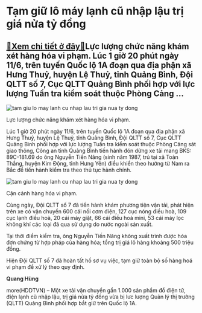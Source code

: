 Tạm giữ lô máy lạnh cũ nhập lậu trị giá nửa tỷ đồng
===================================================

[:gift:Xem chi tiết ở đây:gift:](https://hddtvn.com/tam-giu-lo-may-lanh-cu-nhap-lau-tri-gia-nua-ty-dong/)Lực lượng chức năng khám xét hàng hóa vi phạm. Lúc 1 giờ 20 phút ngày 11/6, trên tuyến Quốc lộ 1A đoạn qua địa phận xã Hưng Thuỷ, huyện Lệ Thuỷ, tỉnh Quảng Bình, Đội QLTT số 7, Cục QLTT Quảng Bình phối hợp với lực lượng Tuần tra kiểm soát thuộc Phòng Cảng …
-----------------------------------------------------------------------------------------------------------------------------------------------------------------------------------------------------------------------------------------------------------------





![tam giu lo may lanh cu nhap lau tri gia nua ty dong](https://haiquanonline.com.vn/stores/news_dataimages/hungdq/062020/12/21/in_article/2007_xe_7.jpg?rt=20200613073730 "Tạm giữ lô máy lạnh cũ nhập lậu trị giá nửa tỷ đồng")


Lực lượng chức năng khám xét hàng hóa vi phạm.



Lúc 1 giờ 20 phút ngày 11/6, trên tuyến Quốc lộ 1A đoạn qua địa phận xã Hưng Thuỷ, huyện Lệ Thuỷ, tỉnh Quảng Bình, Đội QLTT số 7, Cục QLTT Quảng Bình phối hợp với lực lượng Tuần tra kiểm soát thuộc Phòng Cảng sát giao thông, Công an tỉnh Quảng Bình tiến hành đón dừng xe tải mang BKS: 89C-181.69 do ông Nguyễn Tiến Năng (sinh năm 1987, trú tại xã Toàn Thắng, huyện Kim Động, tỉnh Hưng Yên) điều khiển theo hướng từ Nam ra Bắc để tiến hành kiểm tra theo thủ tục hành chính.





![tam giu lo may lanh cu nhap lau tri gia nua ty dong](https://haiquanonline.com.vn/stores/news_dataimages/hungdq/062020/12/21/in_article/2006_73.jpg?rt=20200613073730 "Tạm giữ lô máy lạnh cũ nhập lậu trị giá nửa tỷ đồng")


Cận cảnh hàng hóa vi phạm.



Cùng ngày, Đội QLTT số 7 đã tiến hành khám phương tiện vận tải, phát hiện trên xe có vận chuyển 600 cái nồi cơm điện, 127 cục nóng điều hoà, 109 cục lạnh điều hoà, 20 cái máy giặt, 66 cái điều hoà mini, 53 cái máy lọc không khí các loại đã qua sử dụng do nước ngoài sản xuất.


Tại thời điểm kiểm tra, ông Nguyễn Tiến Năng không xuất trình được hóa đơn chứng từ hợp pháp của hàng hóa; tổng trị giá lô hàng khoảng 500 triệu đồng.


Hiện Đội QLTT số 7 đã hoàn tất hồ sơ vụ việc, tạm giữ toàn bộ số hàng hoá vi phạm để xử lý theo quy định.




**Quang Hùng**



more(HDDTVN) – Một xe tải vận chuyển gần 1.000 sản phẩm đồ điện tử, điện lạnh cũ nhập lậu, trị giá nửa tỷ đồng vừa bị lưc lượng Quản lý thị trường (QLTT) Quảng Bình phối hợp bắt giữ trên Quốc lộ 1A.

